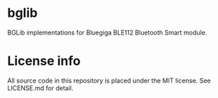bglib
=====

BGLib implementations for Bluegiga BLE112 Bluetooth Smart module.

License info
============

All source code in this repository is placed under the MIT license. See LICENSE.md for detail.